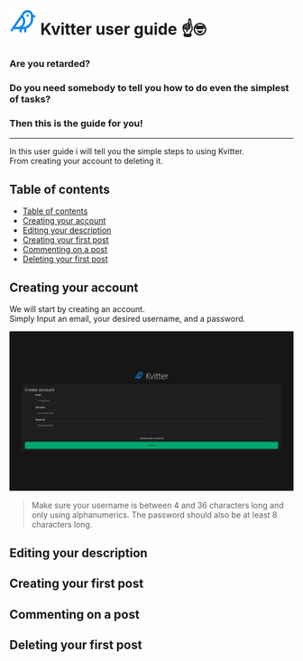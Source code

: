  ![Logo](./public/favicon.svg) Kvitter user guide ☝🤓
======

### Are you retarded?

### Do you need somebody to tell you how to do even the simplest of tasks?

### Then this is the guide for you!

---

In this user guide i will tell you the simple steps to using Kvitter.  
From creating your account to deleting it.

## Table of contents

- [Table of contents](#table-of-contents)
- [Creating your account](#creating-your-account)
- [Editing your description](#editing-your-description)
- [Creating your first post](#creating-your-first-post)
- [Commenting on a post](#commenting-on-a-post)
- [Deleting your first post](#deleting-your-first-post)















## Creating your account
We will start by creating an account.  
Simply Input an email, your desired username, and a password.

![Account Creation](./images/GuideCreateAccount.png)
> Make sure your username is between 4 and 36 characters long and only using alphanumerics.
> The password should also be at least 8 characters long.
## Editing your description


## Creating your first post


## Commenting on a post


## Deleting your first post